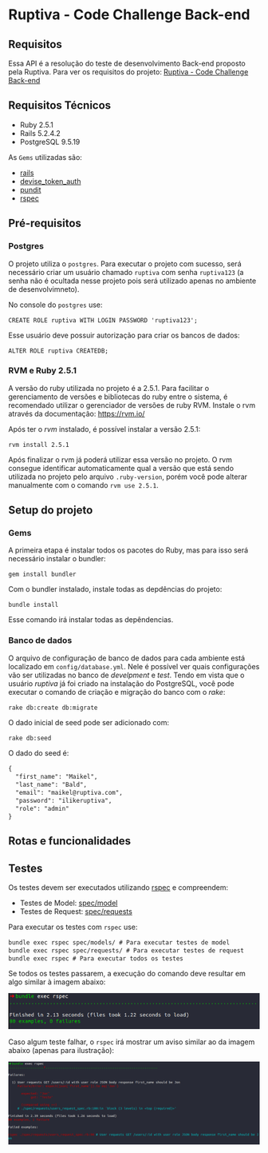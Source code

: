 # Ruptiva - Code Challenge Back-end

## Requisitos

Essa API é a resolução do teste de desenvolvimento Back-end proposto pela Ruptiva.
Para ver os requisitos do projeto:
[Ruptiva - Code Challenge Back-end](https://github.com/ruptiva/Ruptiva-Code-Challenge-Back-end)

## Requisitos Técnicos

- Ruby 2.5.1
- Rails 5.2.4.2
- PostgreSQL 9.5.19

As `Gems` utilizadas são:

- [rails](https://github.com/rails/rails)
- [devise_token_auth](https://github.com/lynndylanhurley/devise_token_auth)
- [pundit](https://github.com/varvet/pundit)
- [rspec](https://github.com/rspec/rspec-rails)

## Pré-requisitos

### Postgres

O projeto utiliza o `postgres`. Para executar o projeto com sucesso, será necessário criar
um usuário chamado `ruptiva` com senha `ruptiva123` (a senha não é ocultada nesse projeto
pois será utilizado apenas no ambiente de desenvolvimneto).

No console do `postgres` use:

```
CREATE ROLE ruptiva WITH LOGIN PASSWORD 'ruptiva123';
```

Esse usuário deve possuir autorização para criar os bancos de dados:

```
ALTER ROLE ruptiva CREATEDB;
```

### RVM e Ruby 2.5.1

A versão do ruby utilizada no projeto é a 2.5.1. Para facilitar o gerenciamento de versões e bibliotecas do ruby entre o sistema, é recomendado utilizar o gerenciador de versões de ruby RVM.
Instale o rvm através da documentação: https://rvm.io/

Após ter o _rvm_ instalado, é possível instalar a versão 2.5.1:

```
rvm install 2.5.1
```

Após finalizar o rvm já poderá utilizar essa versão no projeto. O rvm consegue identificar automaticamente qual a versão que está sendo utilizada no projeto pelo arquivo `.ruby-version`, porém você pode alterar manualmente com o comando `rvm use 2.5.1`.

## Setup do projeto

### Gems

A primeira etapa é instalar todos os pacotes do Ruby, mas para isso será necessário instalar o bundler:

```
gem install bundler
```

Com o bundler instalado, instale todas as depdências do projeto:

```
bundle install
```

Esse comando irá instalar todas as depêndencias.

### Banco de dados

O arquivo de configuração de banco de dados para cada ambiente está localizado em `config/database.yml`. Nele é possível ver quais configurações vão ser utilizadas no banco de _develpment_ e _test_.
Tendo em vista que o usuário _ruptiva_ já foi criado na instalação do PostgreSQL, você pode executar o comando de criação e migração do banco com o _rake_:

```
rake db:create db:migrate
```

O dado inicial de seed pode ser adicionado com:

```
rake db:seed
```

O dado do seed é:

```
{
  "first_name": "Maikel",
  "last_name": "Bald",
  "email": "maikel@ruptiva.com",
  "password": "ilikeruptiva",
  "role": "admin"
}
```

## Rotas e funcionalidades

## Testes

Os testes devem ser executados utilizando [rspec](https://github.com/rspec/rspec-rails) e compreendem:

- Testes de Model: [spec/model](/spec/models)
- Testes de Request: [spec/requests](/spec/requests)

Para executar os testes com `rspec` use:

```
bundle exec rspec spec/models/ # Para executar testes de model
bundle exec rspec spec/requests/ # Para executar testes de request
bundle exec rspec # Para executar todos os testes
```

Se todos os testes passarem, a execução do comando deve resultar em algo similar à imagem abaixo:

![Execução dos testes](/readme-images/test-run.png?raw=true)

Caso algum teste falhar, o `rspec` irá mostrar um aviso similar ao da imagem abaixo (apenas para ilustração):

![Execução dos testes com uma falha](/readme-images/failed-test-run.png?raw=true)
